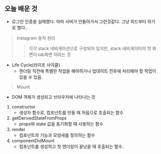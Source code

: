 ## 오늘 배운 것

- 로그인 인증을 실패했다. 아마 서버가 안돌아가서 그런것같다. 그냥 피드부터 하기로 했다..

> instagram 동작 원리
>>각각 stack 네비게이션으로 구성되어 있지만, stack 네비게이터의 첫 화면이 tab화면 이라는 것
  
- Life Cycle(라이프 사이클)
  - 렌더링 직전에 특별한 작업을 해야하거나 업데이트 전후에 처리해야 할 작업이 있을 수 있음. 

> Mount
   - DOM 객체가 생성되고 브라우저에 나타나는 것
  
   1. constructor
      - 생성자 함수로, 컴포넌트를 만들 때 처음으로 호출되는 함수
   2. getDerivedStateFromProps
      - props와 state 값을 동기화할 때 사용하는 함수
   3. render
      - 컴포넌트의 기능과 모양새를 정의하는 함수
   4. componentDidMount
      - 컴포넌트를 생성하고 첫 렌더링이 끝났을 때 호출되는 함수.  